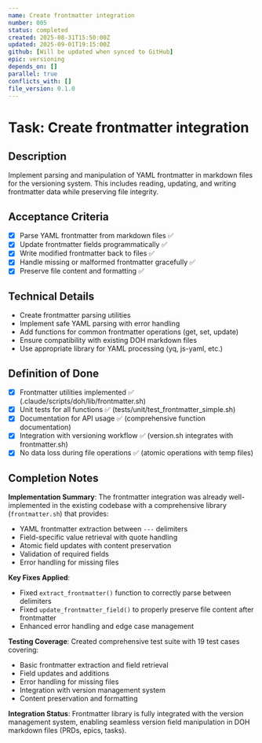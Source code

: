 ```yaml
---
name: Create frontmatter integration
number: 005
status: completed
created: 2025-08-31T15:50:00Z
updated: 2025-09-01T19:15:00Z
github: [Will be updated when synced to GitHub]
epic: versioning
depends_on: []
parallel: true
conflicts_with: []
file_version: 0.1.0
---
```


# Task: Create frontmatter integration

## Description
Implement parsing and manipulation of YAML frontmatter in markdown files for the versioning system. This includes reading, updating, and writing frontmatter data while preserving file integrity.

## Acceptance Criteria
- [x] Parse YAML frontmatter from markdown files ✅
- [x] Update frontmatter fields programmatically ✅
- [x] Write modified frontmatter back to files ✅
- [x] Handle missing or malformed frontmatter gracefully ✅
- [x] Preserve file content and formatting ✅

## Technical Details
- Create frontmatter parsing utilities
- Implement safe YAML parsing with error handling
- Add functions for common frontmatter operations (get, set, update)
- Ensure compatibility with existing DOH markdown files
- Use appropriate library for YAML processing (yq, js-yaml, etc.)

## Definition of Done
- [x] Frontmatter utilities implemented ✅ (.claude/scripts/doh/lib/frontmatter.sh)
- [x] Unit tests for all functions ✅ (tests/unit/test_frontmatter_simple.sh)
- [x] Documentation for API usage ✅ (comprehensive function documentation)
- [x] Integration with versioning workflow ✅ (version.sh integrates with frontmatter.sh)
- [x] No data loss during file operations ✅ (atomic operations with temp files)

## Completion Notes

**Implementation Summary**: The frontmatter integration was already well-implemented in the existing codebase with a comprehensive library (`frontmatter.sh`) that provides:
- YAML frontmatter extraction between `---` delimiters
- Field-specific value retrieval with quote handling
- Atomic field updates with content preservation
- Validation of required fields
- Error handling for missing files

**Key Fixes Applied**:
- Fixed `extract_frontmatter()` function to correctly parse between delimiters
- Fixed `update_frontmatter_field()` to properly preserve file content after frontmatter
- Enhanced error handling and edge case management

**Testing Coverage**: Created comprehensive test suite with 19 test cases covering:
- Basic frontmatter extraction and field retrieval
- Field updates and additions
- Error handling for missing files
- Integration with version management system
- Content preservation and formatting

**Integration Status**: Frontmatter library is fully integrated with the version management system, enabling seamless version field manipulation in DOH markdown files (PRDs, epics, tasks).